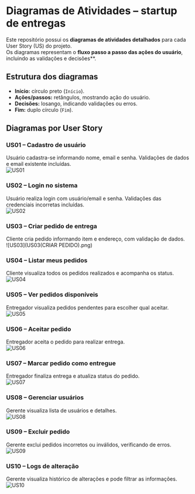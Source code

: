 # Diagramas de Atividades – startup de entregas

Este repositório possui os **diagramas de atividades detalhados** para cada User Story (US) do projeto.  
Os diagramas representam o **fluxo passo a passo das ações do usuário**, incluindo as validações e decisões**.

## Estrutura dos diagramas

- **Início:** círculo preto (`Início`).  
- **Ações/passos:** retângulos, mostrando ação do usuário.  
- **Decisões:** losango, indicando validações ou erros.  
- **Fim:** duplo círculo (`Fim`).  

## Diagramas por User Story

### US01 – Cadastro de usuário
Usuário cadastra-se informando nome, email e senha. Validações de dados e email existente incluídas.  
![US01](US01(CADASTRO).png)

### US02 – Login no sistema
Usuário realiza login com usuário/email e senha. Validações das credenciais incorretas incluídas.  
![US02](US02(LOGIN).png)

### US03 – Criar pedido de entrega
Cliente cria pedido informando item e endereço, com validação de dados.  
![US03](US03(CRIAR PEDIDO).png)

### US04 – Listar meus pedidos
Cliente visualiza todos os pedidos realizados e acompanha os status.  
![US04](US04(LISTARPEDIDOS).png)

### US05 – Ver pedidos disponíveis
Entregador visualiza pedidos pendentes para escolher qual aceitar.  
![US05](US05(VERPEDIDOS).png)

### US06 – Aceitar pedido
Entregador aceita o pedido para realizar entrega.  
![US06](US06(ACEITARPEDIDO).png)

### US07 – Marcar pedido como entregue
Entregador finaliza entrega e atualiza status do pedido.  
![US07](US07(ENTREGUE).png)

### US08 – Gerenciar usuários
Gerente visualiza lista de usuários e detalhes.  
![US08](US08(GERENCIARUSUARIOS).png)

### US09 – Excluir pedido
Gerente exclui pedidos incorretos ou inválidos, verificando de erros.  
![US09](US09(EXLUIRPEDIDO).png)

### US10 – Logs de alteração
Gerente visualiza histórico de alterações e pode filtrar as informações.  
![US10](US10(LOGS).png)
